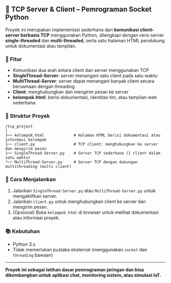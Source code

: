 

## 🧩 TCP Server & Client – Pemrograman Socket Python

Proyek ini merupakan implementasi sederhana dari **komunikasi client-server berbasis TCP** menggunakan Python, dilengkapi dengan versi server **single-threaded** dan **multi-threaded**, serta satu halaman HTML pendukung untuk dokumentasi atau tampilan.

### 🔧 Fitur

* Komunikasi dua arah antara client dan server menggunakan TCP
* **SingleThread-Server**: server menangani satu client pada satu waktu
* **MultiThread-Server**: server dapat menangani banyak client secara bersamaan dengan threading
* **Client**: menghubungkan dan mengirim pesan ke server
* **kelompok.html**: berisi dokumentasi, identitas tim, atau tampilan web sederhana

### 📁 Struktur Proyek

```
/tcp_project
│
├── kelompok.html             # Halaman HTML berisi dokumentasi atau informasi kelompok
├── client.py                 # TCP client: menghubungkan ke server dan mengirim pesan
├── SingleThread-Server.py    # Server TCP sederhana (1 client dalam satu waktu)
└── MultiThread-Server.py     # Server TCP dengan dukungan multithreading (multi client)
```

### 🚀 Cara Menjalankan

1. Jalankan `SingleThread-Server.py` atau `MultiThread-Server.py` untuk mengaktifkan server.
2. Jalankan `client.py` untuk menghubungkan client ke server dan mengirim pesan.
3. (Opsional) Buka `kelompok.html` di browser untuk melihat dokumentasi atau informasi proyek.

### 📚 Kebutuhan

* Python 3.x
* Tidak memerlukan pustaka eksternal (menggunakan `socket` dan `threading` bawaan)

---

**Proyek ini sebagai latihan dasar pemrograman jaringan dan bisa dikembangkan untuk aplikasi chat, monitoring sistem, atau simulasi IoT.**

